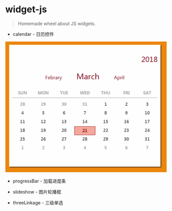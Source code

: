 # widget-js

> Homemade wheel about JS widgets.

* calendar - 日历控件

![calendar-gif](https://github.com/Coyeah/widget-js/blob/master/calendar.gif)

* progressBar - 加载进度条

* slideshow - 图片轮播框

* threeLinkage - 三级单选